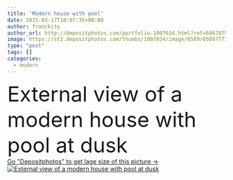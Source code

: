 ```yaml
---
title: 'Modern house with pool'
date: 2015-03-17T10:07:35+00:00
author: franckito
author_url: http://depositphotos.com/portfolio-1007034.html?ref=64678756
image: https://st2.depositphotos.com/thumbs/1007034/image/6589/65897773/api_thumb_450.jpg?forcejpeg=true
type: "post"
tags: []
categories: 
  - modern
---
```

<div aling="center">
            <font size="60"> External view of a modern house with pool at dusk</font>   
</div>
<div>
    <a href='https://depositphotos.com/65897773/stock-photo-modern-house-with-pool.html?ref=64678756' target=_blank > Go "Depositphotos" to get lage size of this picture ->
        <img href='https://depositphotos.com/65897773/stock-photo-modern-house-with-pool.html?ref=64678756' src='https://st2.depositphotos.com/1007034/6589/i/950/depositphotos_65897773-stock-photo-modern-house-with-pool.jpg?forcejpeg=true' alt='External view of a modern house with pool at dusk' >
    </a>
</div>
